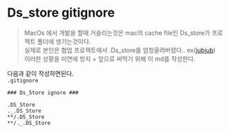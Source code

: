 # Ds_store gitignore
> MacOs 에서 개발을 할때 거슬리는것은 mac의 cache file인 Ds_store가 프로젝트 폴더에 생기는것이다.  
> 실제로 본인은 협업 프로젝트에서 .Ds_store를 엄청올려버렸다.. ex([jubjub](https://github.com/GSM-Web-Technology/Jup-Jup-Server))  
> 이러한 상황을 미연에 방지 + 앞으로 써먹기 위해 이 md를 작성한다.

다음과 같이 작성하면된다.  
`.gitignore`
```
### Ds_Store ignore ###

.DS_Store
._.DS_Store
**/.DS_Store
**/._.DS_Store
```